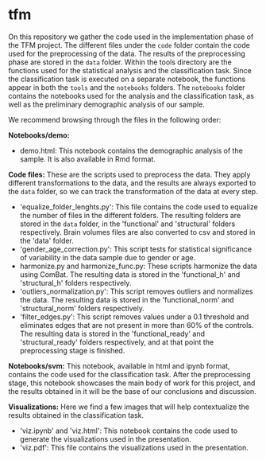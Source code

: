 # tfm
On this repository we gather the code used in the implementation phase of the TFM project.
The different files under the `code` folder contain the code used for the preprocessing of the data. The results
of the preprocessing phase are stored in the `data` folder.
Within the tools directory are the functions used for the statistical analysis and the classification task.
Since the classification task is executed on a separate notebook, the functions appear in both the `tools` 
and the `notebooks` folders.
The `notebooks` folder contains the notebooks used for the analysis and the classification task, as well as the 
preliminary demographic analysis of our sample.

We recommend browsing through the files in the following order:

**Notebooks/demo:**
- demo.html: This notebook contains the demographic analysis of the sample. It is also available in Rmd format.

**Code files:**
These are the scripts used to preprocess the data. They apply different transformations to the data, 
and the results are always exported to the `data` folder, so we can track the transformation of the data
at every step.
- 'equalize_folder_lenghts.py': This file contains the code used to equalize the number of files in the different folders. The
resulting folders are stored in the `data` folder, in the 'functional' and 'structural' folders respectively.
Brain volumes files are also converted to csv and stored in the 'data' folder.
- 'gender_age_correction.py': This script tests for statistical significance of variability in the data sample
due to gender or age.
- harmonize.py and harmonize_func.py: These scripts harmonize the data using ComBat. The resulting data is stored in the
'functional_h' and 'structural_h' folders respectively.
- 'outliers_normalization.py': This script removes outliers and normalizes the data. The resulting data is stored in the
'functional_norm' and 'structural_norm' folders respectively.
- 'filter_edges.py': This script removes values under a 0.1 threshold and eliminates edges that are not present in more than 60% of the controls.
The resulting data is stored in the 'functional_ready' and 'structural_ready' folders respectively, and at that point
the preprocessing stage is finished.

**Notebooks/svm:** This notebook, available in html and ipynb format,
contains the code used for the classification task. After the preprocessing stage,
this notebook showcases the main body of work for this project, and the results obtained in it
will be the base of our conclusions and discussion.

**Visualizations:** Here we find a few images that will help contextualize the results obtained in the classification task.
- 'viz.ipynb' and 'viz.html': This notebook contains the code used to generate the visualizations used in the presentation.
- 'viz.pdf': This file contains the visualizations used in the presentation.








